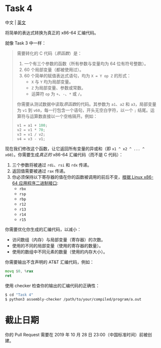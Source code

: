 # Task 4
中文 | [英文](README.md)

将简单的表达式转换为真正的 x86-64 汇编代码。

就像 Task 3 中一样：

> 需要转化的 C 代码（*原函数*）是：
>
> 1. 一个有三个参数的函数（所有参数与变量均为 64 位有符号整数）。
> 2. 60 个局部变量（都被使用过）。
> 3. 60 个简单的赋值表达式语句，均为 `X = Y op Z` 的形式：
>     * `X` 与 `Y` 均为局部变量。
>     * `Z` 为局部变量、参数或常数。
>     * 运算符 `op` 为 `+`、`-`、`*` 或 `/`。
>
> 你需要从测试数据中读取*原函数*的代码。其参数为 `a1`、`a2` 和 `a3`，局部变量为 `v1` 到 `v60`，每一行包含一个语句，开头无空白字符，以一个 `;` 结尾。运算符与运算数直接以一个空格隔开。例如：
>
> ```c
> v1 = a1 + 100;
> v2 = v1 * 70;
> v3 = v1 / v2;
> v4 = v3 - v1;
> ```

现在我们修改这个函数，让它返回所有变量的异或和（即 `x1 ^ x2 ^ ... ^ x60`）。你需要生成*真正的* x86-64 汇编代码（而不是 C 代码）：

1. 三个参数将被通过 `rdi`、`rsi` 和 `rdx` 传递。
2. 返回值需要被通过 `rax` 传递。
3. 你必须保持以下寄存器的值在你的函数被调用的前后不变，[根据 Linux x86-64 应用程序二进制接口](http://6.s081.scripts.mit.edu/sp18/x86-64-architecture-guide.html):
    * `rbx`
    * `rsp`
    * `rbp`
    * `r12`
    * `r13`
    * `r14`
    * `r15`

你需要优化你生成的汇编代码，以减小：

* 访问数组（内存）与局部变量（寄存器）的次数。
* 使用的不同的局部变量（使用的寄存器的数量）。
* 使用的数组中不同元素的数量（使用的内存大小）。

你需要输出不含声明的 AT&T 汇编代码，例如：

```asm
movq $0, %rax
ret
```

使用 checker 检查你的输出的汇编代码的正确性：

```bash
$ cd "Task 4"
$ python3 assembly-checker /path/to/your/compiled/program/a.out
```

# 截止日期
你的 Pull Request 需要在 2019 年 10 月 28 日 23:00（中国标准时间）前被创建。
